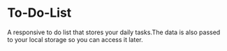 # To-Do-List
A responsive to do list that stores your daily tasks.The data is also passed to your local storage so you can access it later.

